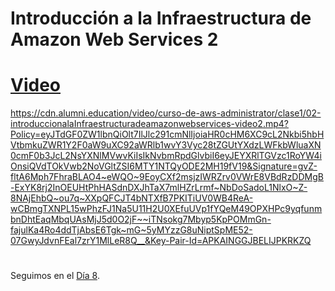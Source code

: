 
# Introducción a la Infraestructura de Amazon Web Services 2
#
#

# [Video](https://cdn.alumni.education/video/curso-de-aws-administrator/clase1/02-introduccionalaInfraestructuradeamazonwebservices-video2.mp4?Policy=eyJTdGF0ZW1lbnQiOlt7IlJlc291cmNlIjoiaHR0cHM6XC9cL2Nkbi5hbHVtbmkuZWR1Y2F0aW9uXC92aWRlb1wvY3Vyc28tZGUtYXdzLWFkbWluaXN0cmF0b3JcL2NsYXNlMVwvKiIsIkNvbmRpdGlvbiI6eyJEYXRlTGVzc1RoYW4iOnsiQVdTOkVwb2NoVGltZSI6MTY1NTE3OTUxOX19fV19&Signature=WFkX9MMmrpU5nzELyHkULoGHExjiLCEEU6NvPgLX~Gh5A5yFA1VlRubje4O2tkX~gbOAOfaZyJMeoxxXGvAQCFSpz6tp3UIDV80v7FCOuzz~zDGjgesvp83MdUBWKwHMUhDXnyC1byNz0GENCTMkWmimIIURvBHpa1Cl2QN6O5AehKkMLDxZTmylKibssUaESmQgAVsCRyjsUTarXRiHZfilkufZndRPpolnzQrhPVjT7NuTarrPMkaclCJz1GCmFZajQwE~-c6QRdIcKvAoUYo3W7lwN0YhScrtIyEv0s8Zh00c78FJjbEUjGEXDZDXhQbP1DOnL~sKaiUBZwGY1g__&Key-Pair-Id=APKAINGGJBELIJPKRKZQ)


https://cdn.alumni.education/video/curso-de-aws-administrator/clase1/02-introduccionalaInfraestructuradeamazonwebservices-video2.mp4?Policy=eyJTdGF0ZW1lbnQiOlt7IlJlc291cmNlIjoiaHR0cHM6XC9cL2Nkbi5hbHVtbmkuZWR1Y2F0aW9uXC92aWRlb1wvY3Vyc28tZGUtYXdzLWFkbWluaXN0cmF0b3JcL2NsYXNlMVwvKiIsIkNvbmRpdGlvbiI6eyJEYXRlTGVzc1RoYW4iOnsiQVdTOkVwb2NoVGltZSI6MTY1NTQyODE2MH19fV19&Signature=gvZ-fltA6Mph7FhraBLAO4~eWQO~9EoyCXf2msjzIWRZrv0VWrE8VBdRzDDMgB-ExYK8rj2InOEUHtPhHASdnDXJhTaX7mlHZrLrmf~NbDoSadoL1NlxO~Z-8NAjEhbQ~ou7q~XXpQFCJT4bNTXfB7PKITiUV0WB4ReA-wCBmgTXNPL15wPhzFJ1Na5U11H2U0XEfuUVp1fYQeM49OPXHPc9yqfunmbnDhtEaqMbqUAsMjJ5d0O2jF~~iTNsokg7Mbyp5KpPOMmGn-fajulKa4Ro4ddTjAbsE6Tgk~mG~5yMYzzG8uNiptSpME52-07GwyJdvnFEal7zrY1MlLeR8Q__&Key-Pair-Id=APKAINGGJBELIJPKRKZQ

#
#
#
#
#
Seguimos en el [Día 8](day08.md). 
